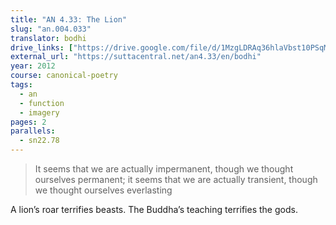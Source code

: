 ```yaml
---
title: "AN 4.33: The Lion"
slug: "an.004.033"
translator: bodhi
drive_links: ["https://drive.google.com/file/d/1MzgLDRAq36hlaVbst10PSqMmJrbJAPJz/view?usp=drivesdk"]
external_url: "https://suttacentral.net/an4.33/en/bodhi"
year: 2012
course: canonical-poetry
tags:
  - an
  - function
  - imagery
pages: 2
parallels:
  - sn22.78
---
```


> It seems that we are actually impermanent, though we thought ourselves permanent;
it seems that we are actually transient, though we thought ourselves everlasting

A lion’s roar terrifies beasts. The Buddha’s teaching terrifies the gods.

